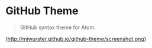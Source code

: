 # GitHub Theme

> GitHub syntax theme for Atom.

(http://miwurster.github.io/github-theme/screenshot.png)
